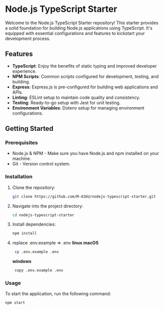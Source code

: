 # Node.js TypeScript Starter

Welcome to the Node.js TypeScript Starter repository! This starter provides a solid foundation for building Node.js applications using TypeScript. It's equipped with essential configurations and features to kickstart your development process.

## Features

- **TypeScript**: Enjoy the benefits of static typing and improved developer experience.
- **NPM Scripts**: Common scripts configured for development, testing, and building.
- **Express**: Express.js is pre-configured for building web applications and APIs.
- **Linting**: ESLint setup to maintain code quality and consistency.
- **Testing**: Ready-to-go setup with Jest for unit testing.
- **Environment Variables**: Dotenv setup for managing environment configurations.

## Getting Started

### Prerequisites

- Node.js & NPM - Make sure you have Node.js and npm installed on your machine.
- Git - Version control system.

### Installation

1. Clone the repository:

   ```bash
   git clone https://github.com/M-416U/nodejs-typescript-starter.git
   ```

2. Navigate into the project directory:

   ```bash
   cd nodejs-typescript-starter
   ```

3. Install dependencies:

   ```bash
   npm install
   ```

4. replace .env.example => .env
   **linux macOS**
   ```bash
    cp .env.example .env
   ```
   **windows**
   ```bash
    copy .env.example .env
   ```

### Usage

To start the application, run the following command:

```bash
npm start
```
